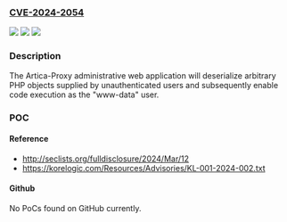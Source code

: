 ### [CVE-2024-2054](https://cve.mitre.org/cgi-bin/cvename.cgi?name=CVE-2024-2054)
![](https://img.shields.io/static/v1?label=Product&message=Artica%20Proxy&color=blue)
![](https://img.shields.io/static/v1?label=Version&message=%3D%204.50%20&color=brighgreen)
![](https://img.shields.io/static/v1?label=Vulnerability&message=CWE-502%20Deserialization%20of%20Untrusted%20Data&color=brighgreen)

### Description

The Artica-Proxy administrative web application will deserialize arbitrary PHP objects supplied by unauthenticated users and subsequently enable code execution as the "www-data" user.

### POC

#### Reference
- http://seclists.org/fulldisclosure/2024/Mar/12
- https://korelogic.com/Resources/Advisories/KL-001-2024-002.txt

#### Github
No PoCs found on GitHub currently.


